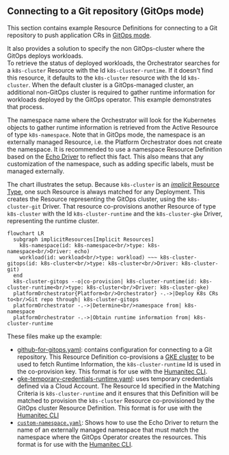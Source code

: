 ## Connecting to a Git repository (GitOps mode)

This section contains example Resource Definitions for connecting to a Git repository to push application CRs in [GitOps mode](https://developer.humanitec.com/integration-and-extensions/humanitec-operator/architecture/#modes-of-operation-gitops-mode).

It also provides a solution to specify the non GitOps-cluster where the GitOps deploys workloads.  
To retrieve the status of deployed workloads, the Orchestrator searches for a `k8s-cluster` Resource with the Id `k8s-cluster-runtime`. If it doesn't find this resource, it defaults to the `k8s-cluster` resource with the Id `k8s-cluster`. When the default cluster is a GitOps-managed cluster, an additional non-GitOps cluster is required to gather runtime information for workloads deployed by the GitOps operator. This example demonstrates that process.

The namespace name where the Orchestrator will look for the Kubernetes objects to gather runtime information is retrieved from the Active Resource of type `k8s-namespace`. Note that in GitOps mode, the namespace is an externally managed Resource, i.e. the Platform Orchestrator does not create the namespace. It is recommended to use a namespace Resource Definition based on the [Echo Driver](https://developer.humanitec.com/integration-and-extensions/drivers/generic-drivers/echo/) to reflect this fact. This also means that any customization of the namespace, such as adding specific labels, must be managed externally.

The chart illustrates the setup. Because `k8s-cluster` is an [_implicit_  Resource Type](https://developer.humanitec.com/platform-orchestrator/reference/resource-types/#resource-type-use), one such Resource is always matched for any Deployment. This creates the Resource representing the GitOps cluster, using the `k8s-cluster-git` Driver. That resource co-provisions another Resource of type `k8s-cluster` with the Id `k8s-cluster-runtime` and the `k8s-cluster-gke` Driver, representing the runtime cluster.

```mermaid
flowchart LR
  subgraph implicitResources[Implicit Resources]
    k8s-namespace(id: k8s-namespace<br/>type: k8s-namespace<br/>Driver: echo)
    workload(id: workload<br/>type: workload) ~~~ k8s-cluster-gitops(id: k8s-cluster<br/>type: k8s-cluster<br/>Driver: k8s-cluster-git)
  end
  k8s-cluster-gitops --o|co-provision| k8s-cluster-runtime(id: k8s-cluster-runtime<br/>type: k8s-cluster<br/>Driver: k8s-cluster-gke)
  platformOrchestrator{Platform<br/>Orchestrator} -.->|Deploy K8s CRs to<br/>Git repo through| k8s-cluster-gitops
  platformOrchestrator -.->|Determine<br/>namespace from| k8s-namespace
  platformOrchestrator -.->|Obtain runtime information from| k8s-cluster-runtime
```

These files make up the example:

* [github-for-gitops.yaml](github-for-gitops.yaml): contains configuration for connecting to a Git repository. This Resource Definition co-provisions a [GKE cluster](https://developer.humanitec.com/platform-orchestrator/examples/resource-definitions/#k8s-cluster-gke) to be used to fetch Runtime Information, the `k8s-cluster-runtime` Id is used in the co-provision key. This format is for use with the [Humanitec CLI](<https://developer.humanitec.com/>).
* [gke-temporary-credentials-runtime.yaml](gke-temporary-credentials-runtime.yaml): uses temporary credentials defined via a Cloud Account. The Resource Id specified in the Matching Criteria is `k8s-cluster-runtime` and it ensures that this Definition will be matched to provision the `k8s-cluster` Resource co-provisioned by the GitOps cluster Resource Definition. This format is for use with the [Humanitec CLI](https://developer.humanitec.com/platform-orchestrator/cli/)
* [`custom-namespace.yaml`](./custom-namespace.yaml): Shows how to use the Echo Driver to return the name of an externally managed namespace that must match the namespace where the GitOps Operator creates the resources. This format is for use with the [Humanitec CLI](https://developer.humanitec.com/platform-orchestrator/cli/).
